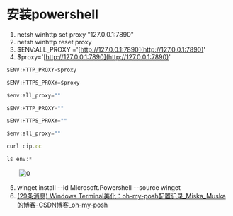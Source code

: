 # 安装powershell

1. netsh winhttp set proxy "127.0.0.1:7890"
2. netsh winhttp reset proxy
3. $ENV:ALL_PROXY ='[http://127.0.0.1:7890](http://127.0.0.1:7890)'
4. $proxy='[http://127.0.0.1:7890](http://127.0.0.1:7890)'

```js
$ENV:HTTP_PROXY=$proxy

$ENV:HTTPS_PROXY=$proxy

$env:all_proxy=""

$ENV:HTTP_PROXY=""

$ENV:HTTPS_PROXY=""

$env:all_proxy=""

curl cip.cc

ls env:*
```

　　​![0](obsidian使用相关1/Attachment/assets%201/0-20230705214040-ospk043.png)​

5. winget install --id Microsoft.Powershell --source winget
6. [(29条消息) Windows Terminal美化：oh-my-posh配置记录_Miska_Muska的博客-CSDN博客_oh-my-posh](https://blog.csdn.net/qq_45755158/article/details/124677516?spm=1001.2101.3001.6661.1&utm_medium=distribute.pc_relevant_t0.none-task-blog-2%7Edefault%7ECTRLIST%7ERate-1-124677516-blog-127909293.pc_relevant_landingrelevant&depth_1-utm_source=distribute.pc_relevant_t0.none-task-blog-2%7Edefault%7ECTRLIST%7ERate-1-124677516-blog-127909293.pc_relevant_landingrelevant&utm_relevant_index=1)
